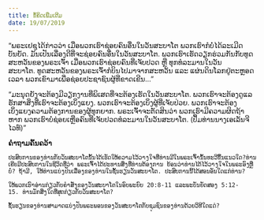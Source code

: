 ```yaml
---
title: ຂໍ້ຄິດເພີ່ມເຕີມ
date: 19/07/2019
---
```


“ພຣະເຢຊູໄດ້ກ່າວວ່າ ເມື່ອພວກເຮົາຊ່ອຍຄົນອື່ນໃນວັນສະບາໂຕ ພວກເຮົາກໍບໍ່ໄດ້ລະເມີດບັນຍັດ. ມັນເປັນເລື່ອງດີທີ່ຈະຊ່ອຍຄົນອື່ນໃນວັນສະບາໂຕ. ພວກເຮົາເຮັດວຽກຮ່ວມກັນກັບທູດສະຫວັນຂອງພຣະເຈົ້າ ເມື່ອພວກເຮົາຊ່ອຍຄົນທີ່ເຈັບປວດ ຫຼື ທຸກທໍລະມານໃນວັນສະບາໂຕ. ທູດສະຫວັນຂອງພຣະເຈົ້າກໍບິນໄປມາຈາກສະຫວັນ ແລະ ແຜ່ນດິນໂລກຢູ່ຕະຫຼອດເວລາ ພວກເຂົາມາເພື່ອຊ່ອຍປະຊາຊົນຜູ້ທີ່ຂາດເຂີນ...”

“ມະນຸດຍັງຈະຕ້ອງມີວຽກງານທີ່ພິເສດທີ່ຈະຕ້ອງເຮັດໃນວັນສະບາໂຕ. ພວກເຮົາຈະຕ້ອງດູແລຮັກສາສິ່ງທີ່ເຮົາຈະຕ້ອງເບິ່ງແຍງ. ພວກເຮົາຈະຕ້ອງເບິ່ງຜູ້ທີ່ເຈັບປ່ວຍ. ພວກເຮົາຈະຕ້ອງເບິ່ງແຍງຄວາມຕ້ອງການຂອງຜູ້ທຸກຍາກ. ພຣະເຈົ້າຈະຕັດສິນວ່າ ພວກເຮົາມີຄວາມຜິດຖ້າຫາກ ພວກເຮົາບໍ່ຊ່ອຍເຫຼືອຄົນທີ່ເຈັບປວດທໍລະມານໃນວັນສະບາໂຕ. (ປຶ້ມທ່ານນາງເອເລັນຈີໄວທ໌)”

**ຄຳຖາມຄົ້ນຄວ້າ**

`ປະສົບການຂອງທ່ານກັບວັນສະບາໂຕນັ້ນໄດ້ເຮັດໃຫ້ຄວາມໄວ້ວາງໃຈທີ່ທ່ານມີໃນພຣະເຈົ້ານັ້ນທະວີຂຶ້ນແນວໃດ?ທ່ານເຄີຍມີປະສົບການໃນຊີວິດທີ່ວ່າ ພຣະເຈົ້າໄດ້ປະທານສິ່ງທີ່ທ່ານຕ້ອງການ ຍ້ອນວ່າທ່ານໄດ້ໄວ້ວາງໃຈໃນພຣະອົງຫຼືບໍ່? ຖ້າມີ, ໃຫ້ທ່ານແບ່ງປັນເລື່ອງຂອງທ່ານໃນຊັ້ນຮຽນວັນສະບາໂຕ. ປະສົບການນີ້ໄດ້ສອນອັນໃດແກ່ທ່ານ?`

`ໃຫ້ພວກເຮົາອ່ານກ່ຽວກັບຄຳສັ່ງຂອງວັນສະບາໂຕໃນອົບພະຍົບ 20:8-11 ແລະພະບັນຍັດສອງ 5:12-15. ທ່ານມັກສິ່ງໃດທີ່ສຸດກ່ຽວກັບວັນສະບາໂຕ?`

`ຊັ້ນຮຽນຂອງທ່ານສາມາດແບ່ງປັນພຣະພອນຂອງວັນສະບາໂຕກັບຊຸມຊົນຂອງທ່ານດ້ວຍວິທີໃດແດ່?`